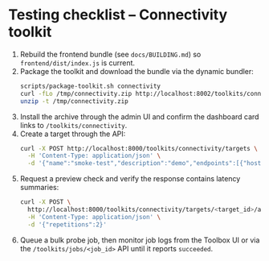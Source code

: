 # Testing checklist – Connectivity toolkit

1. Rebuild the frontend bundle (see `docs/BUILDING.md`) so
   `frontend/dist/index.js` is current.
2. Package the toolkit and download the bundle via the dynamic bundler:
   ```bash
   scripts/package-toolkit.sh connectivity
   curl -fLo /tmp/connectivity.zip http://localhost:8002/toolkits/connectivity/bundle.zip
   unzip -t /tmp/connectivity.zip
   ```
3. Install the archive through the admin UI and confirm the dashboard card
   links to `/toolkits/connectivity`.
4. Create a target through the API:
   ```bash
   curl -X POST http://localhost:8000/toolkits/connectivity/targets \
     -H 'Content-Type: application/json' \
     -d '{"name":"smoke-test","description":"demo","endpoints":[{"host":"example.com","port":443,"protocol":"tcp"}]}'
   ```
5. Request a preview check and verify the response contains latency summaries:
   ```bash
   curl -X POST \
     http://localhost:8000/toolkits/connectivity/targets/<target_id>/actions/check/preview \
     -H 'Content-Type: application/json' \
     -d '{"repetitions":2}'
   ```
6. Queue a bulk probe job, then monitor job logs from the Toolbox UI or via the
   `/toolkits/jobs/<job_id>` API until it reports `succeeded`.
